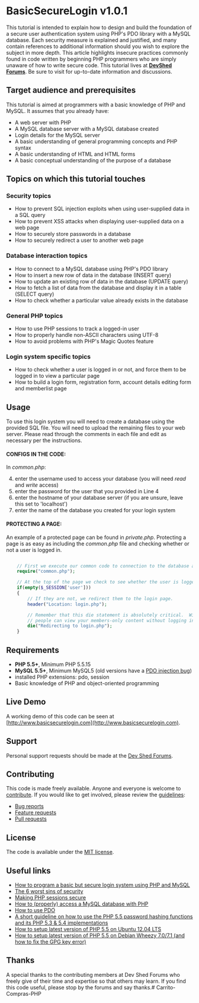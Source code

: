 # BasicSecureLogin v1.0.1

This tutorial is intended to explain how to design and build the foundation of a secure user authentication system using PHP's PDO library with a MySQL database. Each security measure is explained and justified, and many contain references to additional information should you wish to explore the subject in more depth. This article highlights insecure practices commonly found in code written by beginning PHP programmers who are simply unaware of how to write secure code. This tutorial lives at **[DevShed Forums](http://forums.devshed.com/php-faqs-stickies-167/program-basic-secure-login-system-using-php-mysql-891201.html)**. Be sure to visit for up-to-date information and discussions.


## Target audience and prerequisites

This tutorial is aimed at programmers with a basic knowledge of PHP and MySQL. It assumes that you already have:

* A web server with PHP
* A MySQL database server with a MySQL database created
* Login details for the MySQL server
* A basic understanding of general programming concepts and PHP syntax
* A basic understanding of HTML and HTML forms
* A basic conceptual understanding of the purpose of a database


## Topics on which this tutorial touches

### Security topics
* How to prevent SQL injection exploits when using user-supplied data in a SQL query
* How to prevent XSS attacks when displaying user-supplied data on a web page
* How to securely store passwords in a database
* How to securely redirect a user to another web page

### Database interaction topics
* How to connect to a MySQL database using PHP's PDO library
* How to insert a new row of data in the database (INSERT query)
* How to update an existing row of data in the database (UPDATE query)
* How to fetch a list of data from the database and display it in a table (SELECT query)
* How to check whether a particular value already exists in the database

### General PHP topics
* How to use PHP sessions to track a logged-in user
* How to properly handle non-ASCII characters using UTF-8
* How to avoid problems with PHP's Magic Quotes feature

### Login system specific topics
* How to check whether a user is logged in or not, and force them to be logged in to view a particular page
* How to build a login form, registration form, account details editing form and memberlist page


## Usage

To use this login system you will need to create a database using the provided SQL file.  You will need to upload the remaining files to your web server.  Please read through the comments in each file and edit as necessary per the instructions.

#### CONFIGS IN THE CODE:

In *common.php*:

4. enter the username used to access your database (you will need *read* and *write* access)
5. enter the password for the user that you provided in Line 4
6. enter the hostname of your database server (if you are unsure, leave this set to 'localhost')
7. enter the name of the database you created for your login system

#### PROTECTING A PAGE:

An example of a protected page can be found in *private.php*.  Protecting a page is as easy as including the *common.php*
file and checking whether or not a user is logged in.

```php

    // First we execute our common code to connection to the database and start the session
    require("common.php");

    // At the top of the page we check to see whether the user is logged in or not
    if(empty($_SESSION['user']))
    {
        // If they are not, we redirect them to the login page.
        header("Location: login.php");

        // Remember that this die statement is absolutely critical.  Without it,
        // people can view your members-only content without logging in.
        die("Redirecting to login.php");
    }
```


## Requirements

* **PHP 5.5+**, Minimum PHP 5.5.15
* **MySQL 5.5+**, Minimum MySQL5 (old versions have a [PDO injection bug](http://stackoverflow.com/q/134099/1114320))
* installed PHP extensions: pdo, session
* Basic knowledge of PHP and object-oriented programming


## Live Demo

A working demo of this code can be seen at [http://www.basicsecurelogin.com](http://www.basicsecurelogin.com).


## Support

Personal support requests should be made at the [Dev Shed Forums](http://forums.devshed.com).


## Contributing

This code is made freely available. Anyone and everyone is welcome to [contribute](CONTRIBUTING.md). If you would like to get involved, please review the [guidelines](CONTRIBUTING.md):

* [Bug reports](CONTRIBUTING.md#bugs)
* [Feature requests](CONTRIBUTING.md#features)
* [Pull requests](CONTRIBUTING.md#pull-requests)


## License

The code is available under the [MIT license](LICENSE).


## Useful links

- [How to program a basic but secure login system using PHP and MySQL](http://forums.devshed.com/php-faqs-stickies-167/program-basic-secure-login-system-using-php-mysql-891201.html)
- [The 6 worst sins of security](http://forums.devshed.com/php-faqs-stickies-167/6-worst-sins-security-938991.html)
- [Making PHP sessions secure](http://forums.devshed.com/php-faqs-stickies-167/php-sessions-secure-953373.html)
- [How to (properly) access a MySQL database with PHP](http://forums.devshed.com/php-faqs-stickies-167/properly-access-mysql-database-php-954131.html)
- [How to use PDO](http://wiki.hashphp.org/PDO_Tutorial_for_MySQL_Developers)
- [A short guideline on how to use the PHP 5.5 password hashing functions and its PHP 5.3 & 5.4 implementations](http://www.dev-metal.com/use-php-5-5-password-hashing-functions/)
- [How to setup latest version of PHP 5.5 on Ubuntu 12.04 LTS](http://www.dev-metal.com/how-to-setup-latest-version-of-php-5-5-on-ubuntu-12-04-lts/)
- [How to setup latest version of PHP 5.5 on Debian Wheezy 7.0/7.1 (and how to fix the GPG key error)](http://www.dev-metal.com/setup-latest-version-php-5-5-debian-wheezy-7-07-1-fix-gpg-key-error/)


## Thanks

A special thanks to the contributing members at Dev Shed Forums who freely give of their time and expertise so that
others may learn.  If you find this code useful, please stop by the forums and say thanks.#   C a r r i t o - C o m p r a s - P H P  
 